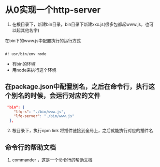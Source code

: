 # 从0实现一个http-server



1. 在根目录下，新建bin目录，bin目录下新建xxx.js(很多包都起www.js，也可以起其他名字)

在bin下的www.js中配置执行的运行方式
```js

#! usr/bin/env node

```
- 有bin的环境'
- 用node来执行这个环境


## 在package.json中配置别名，之后在命令行，执行这个别名的时候，会运行对应的文件
```json
 "bin": {
    "lfq-s": "./bin/www.js",
    "lfq-server": "./bin/www.js"
  },
```

2. 根目录下，执行npm link 将插件链接到全局上，之后就能执行对应的插件名



## 命令行的帮助文档
1. commander ，这是一个命令行的帮助文档




